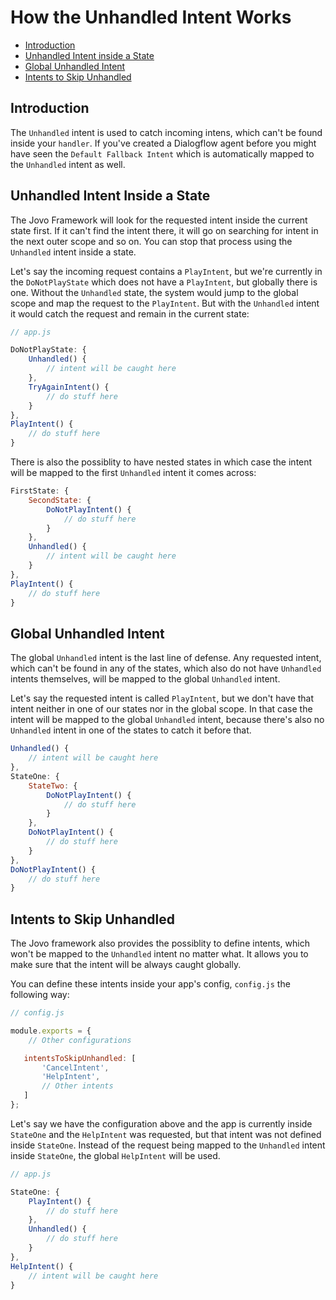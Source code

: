 # How the Unhandled Intent Works

* [Introduction](#introduction)
* [Unhandled Intent inside a State](#unhandled-intent-inside-a-state)
* [Global Unhandled Intent](#global-unhandled-intent)
* [Intents to Skip Unhandled](#intents-to-skip-unhandled)

## Introduction

The `Unhandled` intent is used to catch incoming intens, which can't be found inside your `handler`. If you've created a Dialogflow agent before you might have seen the `Default Fallback Intent` which is automatically mapped to the `Unhandled` intent as well.

## Unhandled Intent Inside a State

The Jovo Framework will look for the requested intent inside the current state first. If it can't find the intent there, it will go on searching for intent in the next outer scope and so on. You can stop that process using the `Unhandled` intent inside a state.

Let's say the incoming request contains a `PlayIntent`, but we're currently in the `DoNotPlayState` which does not have a `PlayIntent`, but globally there is one. Without the `Unhandled` state, the system would jump to the global scope and map the request to the `PlayIntent`. But with the `Unhandled` intent it would catch the request and remain in the current state:

```javascript
// app.js

DoNotPlayState: {
    Unhandled() {
        // intent will be caught here
    },
    TryAgainIntent() {
        // do stuff here
    }
},
PlayIntent() {
    // do stuff here
}
```

There is also the possiblity to have nested states in which case the intent will be mapped to the first `Unhandled` intent it comes across:

```javascript
FirstState: {
    SecondState: {
        DoNotPlayIntent() {
            // do stuff here
        }
    },
    Unhandled() {
        // intent will be caught here
    }
},
PlayIntent() {
    // do stuff here
}
```

## Global Unhandled Intent

The global `Unhandled` intent is the last line of defense. Any requested intent, which can't be found in any of the states, which also do not have `Unhandled` intents themselves, will be mapped to the global `Unhandled` intent.

Let's say the requested intent is called `PlayIntent`, but we don't have that intent neither in one of our states nor in the global scope. In that case the intent will be mapped to the global `Unhandled` intent, because there's also no `Unhandled` intent in one of the states to catch it before that.

```javascript
Unhandled() {
    // intent will be caught here
},
StateOne: {
    StateTwo: {
        DoNotPlayIntent() {
            // do stuff here
        }
    },
    DoNotPlayIntent() {
        // do stuff here
    }
},
DoNotPlayIntent() {
    // do stuff here
}
```

## Intents to Skip Unhandled

The Jovo framework also provides the possiblity to define intents, which won't be mapped to the `Unhandled` intent no matter what. It allows you to make sure that the intent will be always caught globally.

You can define these intents inside your app's config, `config.js` the following way:

```javascript
// config.js

module.exports = {
    // Other configurations

   intentsToSkipUnhandled: [
       'CancelIntent',
       'HelpIntent',
       // Other intents
   ]
};
```

Let's say we have the configuration above and the app is currently inside `StateOne` and the `HelpIntent` was requested, but that intent was not defined inside `StateOne`. Instead of the request being mapped to the `Unhandled` intent inside `StateOne`, the global `HelpIntent` will be used.

```javascript
// app.js

StateOne: {
    PlayIntent() {
        // do stuff here
    },
    Unhandled() {
        // do stuff here
    }
},
HelpIntent() {
    // intent will be caught here
}
```

<!--[metadata]: { "description": "Learn how the Unhandled Intent works for Alexa Skills and Google Actions with Jovo.", "author": "kaan-kilic", "tags": "Routing" }-->
